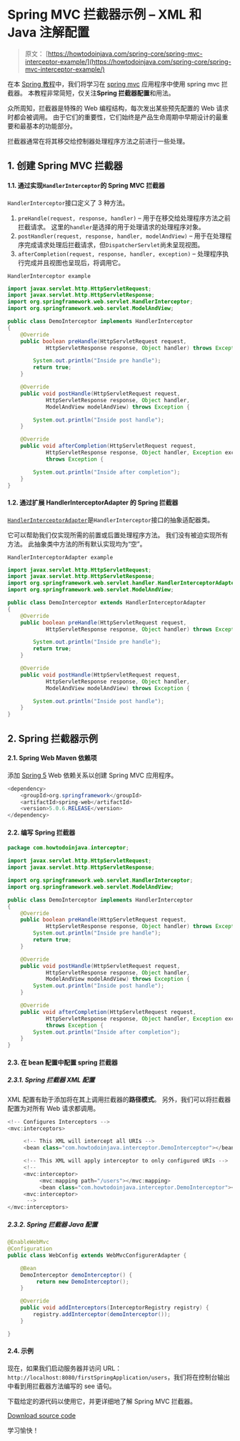 # Spring MVC 拦截器示例 – XML 和 Java 注解配置

> 原文： [https://howtodoinjava.com/spring-core/spring-mvc-interceptor-example/](https://howtodoinjava.com/spring-core/spring-mvc-interceptor-example/)

在本 [Spring 教程](https://howtodoinjava.com/java-spring-framework-tutorials/)中，我们将学习在 [spring mvc](https://howtodoinjava.com/spring-mvc-tutorial/) 应用程序中使用 spring mvc 拦截器。 本教程非常简短，仅关注**Spring 拦截器配置**和用法。

众所周知，拦截器是特殊的 Web 编程结构，每次发出某些预先配置的 Web 请求时都会被调用。 由于它们的重要性，它们始终是产品生命周期中早期设计的最重要和最基本的功能部分。

拦截器通常在将其移交给控制器处理程序方法之前进行一些处理。

## 1\. 创建 Spring MVC 拦截器

#### 1.1. 通过实现`HandlerInterceptor`的 Spring MVC 拦截器

`HandlerInterceptor`接口定义了 3 种方法。

1.  `preHandle(request, response, handler)` – 用于在移交给处理程序方法之前拦截请求。 这里的`handler`是选择的用于处理请求的处理程序对象。
2.  `postHandler(request, response, handler, modelAndView)` – 用于在处理程序完成请求处理后拦截请求，但`DispatcherServlet`尚未呈现视图。
3.  `afterCompletion(request, response, handler, exception)` – 处理程序执行完成并且视图也呈现后，将调用它。

`HandlerInterceptor example`

```java
import javax.servlet.http.HttpServletRequest;
import javax.servlet.http.HttpServletResponse;
import org.springframework.web.servlet.HandlerInterceptor;
import org.springframework.web.servlet.ModelAndView;

public class DemoInterceptor implements HandlerInterceptor
{
	@Override
	public boolean preHandle(HttpServletRequest request,
			HttpServletResponse response, Object handler) throws Exception {

		System.out.println("Inside pre handle");
		return true;
	}

	@Override
	public void postHandle(HttpServletRequest request,
			HttpServletResponse response, Object handler,
			ModelAndView modelAndView) throws Exception {

		System.out.println("Inside post handle");
	}

	@Override
	public void afterCompletion(HttpServletRequest request,
			HttpServletResponse response, Object handler, Exception exception)
			throws Exception {

		System.out.println("Inside after completion");
	}
}

```

#### 1.2. 通过扩展 HandlerInterceptorAdapter 的 Spring 拦截器

[`HandlerInterceptorAdapter`](https://docs.spring.io/spring-framework/docs/current/javadoc-api/org/springframework/web/servlet/handler/HandlerInterceptorAdapter.html)是`HandlerInterceptor`接口的抽象适配器类。

它可以帮助我们仅实现所需的前置或后置处理程序方法。 我们没有被迫实现所有方法。 此抽象类中方法的所有默认实现均为“空”。

`HandlerInterceptorAdapter example`

```java
import javax.servlet.http.HttpServletRequest;
import javax.servlet.http.HttpServletResponse;
import org.springframework.web.servlet.handler.HandlerInterceptorAdapter;
import org.springframework.web.servlet.ModelAndView;

public class DemoInterceptor extends HandlerInterceptorAdapter
{
	@Override
	public boolean preHandle(HttpServletRequest request,
			HttpServletResponse response, Object handler) throws Exception {

		System.out.println("Inside pre handle");
		return true;
	}

	@Override
	public void postHandle(HttpServletRequest request,
			HttpServletResponse response, Object handler,
			ModelAndView modelAndView) throws Exception {

		System.out.println("Inside post handle");
	}
}

```

## 2\. Spring 拦截器示例

#### 2.1. Spring Web Maven 依赖项

添加 [Spring 5](https://howtodoinjava.com/spring-5-tutorial/) Web 依赖关系以创建 Spring MVC 应用程序。

```java
<dependency>
    <groupId>org.springframework</groupId>
    <artifactId>spring-web</artifactId>
    <version>5.0.6.RELEASE</version>
</dependency>

```

#### 2.2. 编写 Spring 拦截器

```java
package com.howtodoinjava.interceptor;

import javax.servlet.http.HttpServletRequest;
import javax.servlet.http.HttpServletResponse;

import org.springframework.web.servlet.HandlerInterceptor;
import org.springframework.web.servlet.ModelAndView;

public class DemoInterceptor implements HandlerInterceptor
{
	@Override
	public boolean preHandle(HttpServletRequest request,
			HttpServletResponse response, Object handler) throws Exception {
		System.out.println("Inside pre handle");
		return true;
	}

	@Override
	public void postHandle(HttpServletRequest request,
			HttpServletResponse response, Object handler,
			ModelAndView modelAndView) throws Exception {
		System.out.println("Inside post handle");
	}

	@Override
	public void afterCompletion(HttpServletRequest request,
			HttpServletResponse response, Object handler, Exception exception)
			throws Exception {
		System.out.println("Inside after completion");
	}
}

```

#### 2.3. 在 bean 配置中配置 spring 拦截器

##### 2.3.1. Spring 拦截器 XML 配置

XML 配置有助于添加将在其上调用拦截器的**路径模式**。 另外，我们可以将拦截器配置为对所有 Web 请求都调用。

```java
<!-- Configures Interceptors -->
<mvc:interceptors>

	 <!-- This XML will intercept all URIs -->
	 <bean class="com.howtodoinjava.interceptor.DemoInterceptor"></bean>

	 <!-- This XML will apply interceptor to only configured URIs -->
	 <!--
	 <mvc:interceptor>
		  <mvc:mapping path="/users"></mvc:mapping>
		  <bean class="com.howtodoinjava.interceptor.DemoInterceptor"></bean>
	 <mvc:interceptor>
	  -->
</mvc:interceptors>

```

##### 2.3.2. Spring 拦截器 Java 配置

```java
@EnableWebMvc
@Configuration
public class WebConfig extends WebMvcConfigurerAdapter {

    @Bean
    DemoInterceptor demoInterceptor() {
         return new DemoInterceptor();
    }

    @Override
    public void addInterceptors(InterceptorRegistry registry) {
        registry.addInterceptor(demoInterceptor());
    }

}

```

#### 2.4. 示例

现在，如果我们启动服务器并访问 URL：`http://localhost:8080/firstSpringApplication/users`，我们将在控制台输出中看到用拦截器方法编写的 see 语句。

下载给定的源代码以使用它，并更详细地了解 Spring MVC 拦截器。

[Download source code](https://drive.google.com/file/d/0B7yo2HclmjI4amh6cEhvblBtQjg/view?usp=drive_web)

学习愉快！